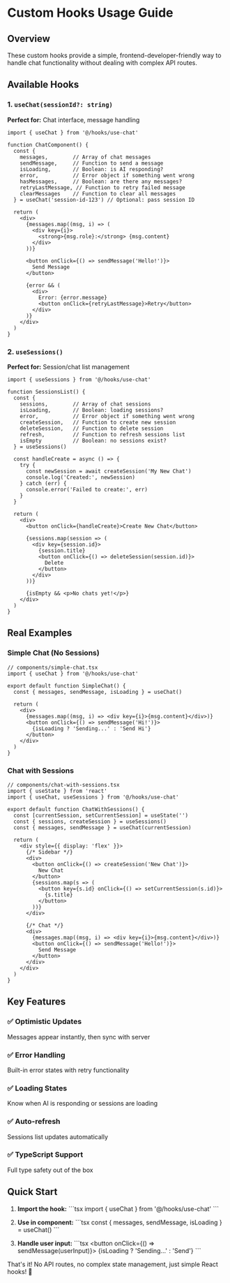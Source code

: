 # Custom Hooks Usage Guide

## Overview
These custom hooks provide a simple, frontend-developer-friendly way to handle chat functionality without dealing with complex API routes.

## Available Hooks

### 1. `useChat(sessionId?: string)`

**Perfect for:** Chat interface, message handling

```tsx
import { useChat } from '@/hooks/use-chat'

function ChatComponent() {
  const { 
    messages,        // Array of chat messages
    sendMessage,     // Function to send a message
    isLoading,       // Boolean: is AI responding?
    error,           // Error object if something went wrong
    hasMessages,     // Boolean: are there any messages?
    retryLastMessage, // Function to retry failed message
    clearMessages    // Function to clear all messages
  } = useChat('session-id-123') // Optional: pass session ID

  return (
    <div>
      {messages.map((msg, i) => (
        <div key={i}>
          <strong>{msg.role}:</strong> {msg.content}
        </div>
      ))}
      
      <button onClick={() => sendMessage('Hello!')}>
        Send Message
      </button>
      
      {error && (
        <div>
          Error: {error.message}
          <button onClick={retryLastMessage}>Retry</button>
        </div>
      )}
    </div>
  )
}
```

### 2. `useSessions()`

**Perfect for:** Session/chat list management

```tsx
import { useSessions } from '@/hooks/use-chat'

function SessionsList() {
  const { 
    sessions,        // Array of chat sessions
    isLoading,       // Boolean: loading sessions?
    error,           // Error object if something went wrong
    createSession,   // Function to create new session
    deleteSession,   // Function to delete session
    refresh,         // Function to refresh sessions list
    isEmpty          // Boolean: no sessions exist?
  } = useSessions()

  const handleCreate = async () => {
    try {
      const newSession = await createSession('My New Chat')
      console.log('Created:', newSession)
    } catch (err) {
      console.error('Failed to create:', err)
    }
  }

  return (
    <div>
      <button onClick={handleCreate}>Create New Chat</button>
      
      {sessions.map(session => (
        <div key={session.id}>
          {session.title}
          <button onClick={() => deleteSession(session.id)}>
            Delete
          </button>
        </div>
      ))}
      
      {isEmpty && <p>No chats yet!</p>}
    </div>
  )
}
```

## Real Examples

### Simple Chat (No Sessions)
```tsx
// components/simple-chat.tsx
import { useChat } from '@/hooks/use-chat'

export default function SimpleChat() {
  const { messages, sendMessage, isLoading } = useChat()
  
  return (
    <div>
      {messages.map((msg, i) => <div key={i}>{msg.content}</div>)}
      <button onClick={() => sendMessage('Hi!')}>
        {isLoading ? 'Sending...' : 'Send Hi'}
      </button>
    </div>
  )
}
```

### Chat with Sessions
```tsx
// components/chat-with-sessions.tsx
import { useState } from 'react'
import { useChat, useSessions } from '@/hooks/use-chat'

export default function ChatWithSessions() {
  const [currentSession, setCurrentSession] = useState('')
  const { sessions, createSession } = useSessions()
  const { messages, sendMessage } = useChat(currentSession)
  
  return (
    <div style={{ display: 'flex' }}>
      {/* Sidebar */}
      <div>
        <button onClick={() => createSession('New Chat')}>
          New Chat
        </button>
        {sessions.map(s => (
          <button key={s.id} onClick={() => setCurrentSession(s.id)}>
            {s.title}
          </button>
        ))}
      </div>
      
      {/* Chat */}
      <div>
        {messages.map((msg, i) => <div key={i}>{msg.content}</div>)}
        <button onClick={() => sendMessage('Hello!')}>
          Send Message
        </button>
      </div>
    </div>
  )
}
```

## Key Features

### ✅ Optimistic Updates
Messages appear instantly, then sync with server

### ✅ Error Handling
Built-in error states with retry functionality

### ✅ Loading States
Know when AI is responding or sessions are loading

### ✅ Auto-refresh
Sessions list updates automatically

### ✅ TypeScript Support
Full type safety out of the box

## Quick Start

1. **Import the hook:**
   \`\`\`tsx
   import { useChat } from '@/hooks/use-chat'
   \`\`\`

2. **Use in component:**
   \`\`\`tsx
   const { messages, sendMessage, isLoading } = useChat()
   \`\`\`

3. **Handle user input:**
   \`\`\`tsx
   <button onClick={() => sendMessage(userInput)}>
     {isLoading ? 'Sending...' : 'Send'}
   </button>
   \`\`\`

That's it! No API routes, no complex state management, just simple React hooks! 🎉